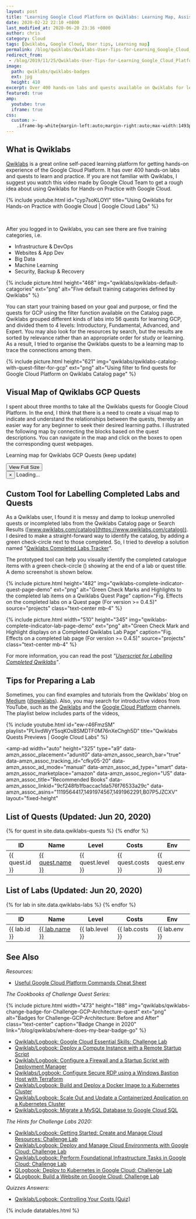 ```yaml
---
layout: post
title: "Learning Google Cloud Platform on Qwiklabs: Learning Map, Assistive Tool and Tips (2020)"
date: 2020-02-22 22:10 +0800
last_modified_at: 2020-06-20 23:36 +0800
author: chris
category: Cloud
tags: [Qwiklabs, Google Cloud, User tips, Learning map]
permalink: /blog/qwiklabs/Qwiklabs-User-Tips-for-Learning_Google_Cloud_Platform
redirect_from:
 - /blog/2019/11/25/Qwiklabs-User-Tips-for-Learning_Google_Cloud_Platform
image: 
  path: qwiklabs/qwiklabs-badges
  ext: jpg
  height: 410
excerpt: Over 400 hands-on labs and quests available on Qwiklabs for learning GCP. Therefore, we made a visual map for you to more easily seek a desired learning path.
featured: true
amp:
  youtube: true
  iframe: true
css:
  custom: >-
    .iframe-bg-white{margin-left:auto;margin-right:auto;max-width:1493px;width:100%;z-index:1050;background:#fff;}
---
```


## What is Qwiklabs

[Qwiklabs](https://www.qwiklabs.com) is a great online self-paced learning platform for getting hands-on experience of the Google Cloud Platform. It has over 400 hands-on labs and quests to learn and practice. If you are not familiar with Qwiklabs, I suggest you watch this video made by Google Cloud Team to get a rough idea about using Qwiklabs for Hands-on Practice with Google Cloud.

{% include youtube.html id="cyp7soKLOYI" title="Using Qwiklabs for Hands-on Practice with Google Cloud | Google Cloud Labs" %}

<br>

After you logged in to Qwiklabs, you can see there are five training categories, i.e.
- Infrastructure & DevOps
- Websites & App Dev
- Big Data
- Machine Learning
- Security, Backup & Recovery

{% include picture.html height="468" img="qwiklabs/qwiklabs-default-catagories" ext="png" alt="Five default training catagories defined by Qwiklabs" %}

You can start your training based on your goal and purpose, or find the quests for GCP using the filter function available on the Catalog page. Qwiklabs grouped different kinds of labs into 56 quests for learning GCP, and divided them to 4 levels: Introductory, Fundamental, Advanced, and Expert. You may also look for the resources by search, but the results are sorted by relevance rather than an appropriate order for study or learning. As a result, I tried to organise the Qwiklabs quests to be a learning map to trace the connections among them.

{% include picture.html height="621" img="qwiklabs/qwiklabs-catalog-with-quest-filter-for-gcp" ext="png" alt="Using filter to find quests for Google Cloud Platform on Qwiklabs Catalog page" %}

## Visual Map of Qwiklabs GCP Quests

I spent about three months to take all the Qwiklabs quests for Google Cloud Platform. In the end, I think that there is a need to create a visual map to indicate and understand the relationships between the quests, thereby an easier way for any beginner to seek their desired learning paths. I illustrated the following map by connecting the blocks based on the quest descriptions. You can navigate in the map and click on the boxes to open the corresponding quest webpages.

<div class="box-highlight">
  <p class="text-center">Learning map for Qwiklabs GCP Quests (keep update)</p>
</div>

<div id="quests-map" class="box-highlight mb-3">
  <amp-iframe width="1493" height="2259" layout="responsive" frameborder="0" sandbox="allow-scripts" src="/images/projects/qwiklabs-quests-map.html"></amp-iframe>
</div>

<!-- Button trigger modal -->
<div class="text-center">
<button class="btn btn-primary btn-lg" on="tap:amp-largemap">
  View Full Size <i class='fas fa-search-plus'></i>
</button>
</div>

<amp-lightbox scrollable id="amp-largemap" layout="nodisplay" animate-in="fade-in">  
  <div class="iframe-bg-white">
    <button type="button" class="close" tabindex="-1" on="tap:amp-largemap.close">&times;</button>
    <amp-iframe width="1493" height="2259" layout="intrinsic" frameborder="0" sandbox="allow-scripts" src="/images/projects/qwiklabs-quests-map.svg">
      <span placeholder class="text-center">Loading...</span>
    </amp-iframe>
  </div>
</amp-lightbox>

## Custom Tool for Labelling Completed Labs and Quests

As a Qwiklabs user, I found it is messy and damp to lookup unenrolled quests or incompleted labs from the Qwiklabs Catalog page or Search Results ([www.qwiklabs.com/catalog](https://www.qwiklabs.com/catalog)). I desired to make a straight-forward way to identify the catalog, by adding a green check-circle next to those completed. So, I tried to develop a solution named "[Qwiklabs Completed Labs Tracker](https://github.com/chriskyfung/qwiklabs-completed-labs-tracker)".

The prototyped tool can help you visually identify the completed catalogue items with a green check-circle (<i class="fa fa-check-circle" style="color:green"></i>) showing at the end of a lab or quest title. A demo screenshot is shown below.

{% include picture.html height="482" img="qwiklabs-complete-indicator-quest-page-demo" ext="png" alt="Green Check Marks and Highlights to the completed lab items on a Qwiklabs Quest Page" caption="Fig. Effects on the completed labs on a Quest page (For version >= 0.4.5)" source="projects" class="text-center mb-4" %}

{% include picture.html width="510" height="345" img="qwiklabs-complete-indicator-lab-page-demo" ext="png" alt="Green Check Mark and Highlight displays on a Completed Qwiklabs Lab Page" caption="Fig. Effects on a completed lab page (For version >= 0.4.5)" source="projects" class="text-center mb-4" %}

For more information, you can read the post _"[Userscript for Labelling Completed Qwiklabs](/blog/qwiklabs/Userscript-for-Labelling-Completed-Qwiklabs)"_.

## Tips for Preparing a Lab

Sometimes, you can find examples and tutorials from the Qwiklabs' blog on [Medium](https://medium.com/@qwiklabs) ([@qwiklabs](https://medium.com/@qwiklabs)). Also, you may search for introductive videos from YouTube, such as the [Qwiklabs](https://www.youtube.com/channel/UCgadTofKslPYREQE8TjY7AA/videos) and the [Google Cloud Platform](https://www.youtube.com/user/googlecloudplatform) channels. The playlist below includes parts of the videos,

{% include youtube.html id="ew-r46FmzSM" playlist="PLIivdWyY5sqKOsBSMDTF0M76nXeChgh5D" title="Qwiklabs Quests Previews | Google Cloud Labs" %}

<amp-ad
  width="auto"
  height="325"
  type="a9"
  data-amzn_assoc_placement="adunit0"
  data-amzn_assoc_search_bar="true"
  data-amzn_assoc_tracking_id="cfky05-20"
  data-amzn_assoc_ad_mode="manual"
  data-amzn_assoc_ad_type="smart"
  data-amzn_assoc_marketplace="amazon"
  data-amzn_assoc_region="US"
  data-amzn_assoc_title="Recommended Books"
  data-amzn_assoc_linkid="9cf248fb1fbaccac1da576f76533a29c"
  data-amzn_assoc_asins="1119564417,1491974567,1491962291,B07P5JZCXV"
  layout="fixed-height"
>
</amp-ad>

## List of Quests (Updated: Jun 20, 2020)

<table id="quest-list" class="display">
    <thead>
        <tr>
        <th>ID</th>
        <th>Name</th>
        <th>Level</th>
        <th>Costs</th>
        <th>Env</th>
        </tr>
    </thead>
    <tbody>
        {% for quest in site.data.qwiklabs-quests %}
        <tr>
            <td>{{ quest.id }}</td>
            <td><a href="https://www.qwiklabs.com/quests/{{ quest.id }}" target="_blank">{{ quest.name }}</a></td>
            <td>{{ quest.level }}</td>
            <td>{{ quest.costs }}</td>
            <td>{{ quest.env }}</td>
        </tr>
        {% endfor %}
    </tbody>
</table>

## List of Labs (Updated: Jun 20, 2020)

<table id="lab-list" class="display">
    <thead>
        <tr>
        <th>ID</th>
        <th>Name</th>
        <th>Level</th>
        <th>Costs</th>
        <th>Env</th>
        </tr>
    </thead>
    <tbody>
        {% for lab in site.data.qwiklabs-labs %}
        <tr>
            <td>{{ lab.id }}</td>
            <td><a href="https://www.qwiklabs.com/focuses/{{ lab.id }}?parent=catalog" target="_blank">{{ lab.name }}</a></td>
            <td>{{ lab.level }}</td>
            <td>{{ lab.costs }}</td>
            <td>{{ lab.env }}</td>
        </tr>
        {% endfor %}
    </tbody>
</table>

## **See Also**

_Resources:_

- [Useful Google Cloud Platform Commands Cheat Sheet](/blog/qwiklabs/Useful-Google-Cloud-Platform-Commands-Cheat-Sheet)

_The Cookbooks of Challenge Quest Series:_

{% include picture.html width="473" height="188" img="qwiklabs/qwiklabs-change-badge-for-Challenge-GCP-Architecture-quest" ext="png" alt="Badges for Challenge-GCP-Architecture: Before and After" class="text-center" caption="Badge Change in 2020" link="/blog/qwiklabs/where-does-my-bear-badge-go" %}

- [Qwiklab/Logbook: Google Cloud Essential Skills: Challenge Lab](/blog/qwiklabs/Google-Cloud-Essential-Skills-Challenge-Lab)
- [Qwiklab/Logbook: Deploy a Compute Instance with a Remote Startup Script](/blog/qwiklabs/Deploy-a-Compute-Instance-with-a-Remote-Startup-Script)
- [Qwiklab/Logbook: Configure a Firewall and a Startup Script with Deployment Manager](/blog/qwiklabs/Configure-a-Firewall-and-a-Startup-Script-with-Deployment-Manager)
- [Qwiklabs/Logbook: Configure Secure RDP using a Windows Bastion Host with Terraform](/blog/qwiklabs/Configure-Windows-Bastion-Host-with-Terraform-on-GCP)
- [Qwiklab/Logbook: Build and Deploy a Docker Image to a Kubernetes Cluster](/blog/qwiklabs/Build-and-Deploy-a-Docker-Image-to-a-Kubernetes-Cluster)
- [Qwiklab/Logbook: Scale Out and Update a Containerized Application on a Kubernetes Cluster](/blog/qwiklabs/Scale-Out-and-Update-a-Containerized-Application-on-a-Kubernetes-Cluster)
- [Qwiklab/Logbook: Migrate a MySQL Database to Google Cloud SQL](/blog/qwiklabs/Migrate-a-MySQL-Database-to-Google-Cloud-SQL)

_The Hints for Challenge Labs 2020:_
- [Qwiklab/Logbook: Getting Started: Create and Manage Cloud Resources: Challenge Lab](/blog/qwiklabs/Getting-Started-Create-and-Manage_Cloud_Resources-Challenge-Lab)
- [Qwiklab/Logbook: Deploy and Manage Cloud Environments with Google Cloud: Challenge Lab](/blog/qwiklabs/Deploy-and-Manage-Cloud-Environments-with-Google-Cloud-Challenge-Lab)
- [Qwiklab/Logbook: Perform Foundational Infrastructure Tasks in Google Cloud: Challenge Lab](/blog/qwiklabs/Perform-Foundational-Infrastructure-Tasks-in-Google-Cloud-Challenge-Lab)
- [QLogbook: Deploy to Kubernetes in Google Cloud: Challenge Lab](/blog/qwiklabs/Deploy-to-Kubernetes-in-Google-Cloud-Challenge-Lab)
- [QLogbook: Build a Website on Google Cloud: Challenge Lab](/blog/qwiklabs/Build-a-Website-on-Google-Cloud-Challenge-Lab)

_Quizzes Answers:_

- [Qwiklab/Logbook: Controlling Your Costs [Quiz]](/blog/qwiklabs/Controlling-Your-Costs-Quiz)

{% include datatables.html %}